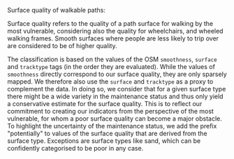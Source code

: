 Surface quality of walkable paths:

Surface quality refers to the quality of a path surface for walking by the most vulnerable, considering also the quality for wheelchairs, and wheeled walking frames. Smooth surfaces where people are less likely to trip over are considered to be of higher quality.

The classification is based on the values of the OSM `smoothness`, `surface` and `tracktype` tags (in the order they are evaluated). While the values of `smoothness` directly correspond to our surface quality, they are only sparsely mapped. We therefore also use the `surface` and `tracktype` as a proxy to complement the data. In doing so, we consider that for a given surface type there might be a wide variety in the maintenance status and thus only yield a conservative estimate for the surface quality. This is to reflect our commitment to creating our indicators from the perspective of the most vulnerable, for whom a poor surface quality can become a major obstacle. To highlight the uncertainty of the maintenance status, we add the prefix "potentially" to values of the surface quality that are derived from the surface type. Exceptions are surface types like sand, which can be confidently categorised to be poor in any case.